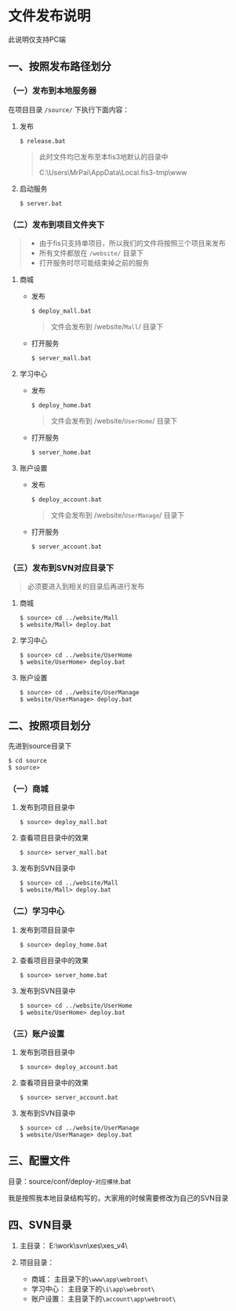 # 文件发布说明

 此说明仅支持PC端

## 一、按照发布路径划分

### （一）发布到本地服务器

在项目目录 `/source/` 下执行下面内容：

1. 发布
    ```
    $ release.bat
    ```
    
    > 此时文件均已发布至本fis3地默认的目录中
    > 
    > C:\Users\MrPai\AppData\Local\.fis3-tmp\www

2. 启动服务
    ```
    $ server.bat
    ```

### （二）发布到项目文件夹下
> + 由于fis只支持单项目，所以我们的文件将按照三个项目来发布
> + 所有文件都放在 `/website/` 目录下
> + 打开服务时尽可能结束掉之前的服务

1. 商城

    + 发布
        ```
        $ deploy_mall.bat
        ```
        > 文件会发布到 /website/`Mall`/ 目录下

    + 打开服务
        ```
        $ server_mall.bat
        ```
        

2. 学习中心

    + 发布
        ```
        $ deploy_home.bat
        ```
        > 文件会发布到 /website/`UserHome`/ 目录下

    + 打开服务
        ```
        $ server_home.bat
        ```
        
3. 账户设置

    + 发布
        ```
        $ deploy_account.bat
        ```
        > 文件会发布到 /website/`UserManage`/ 目录下

    + 打开服务
        ```
        $ server_account.bat
        ```

### （三）发布到SVN对应目录下

> 必须要进入到相关的目录后再进行发布

1. 商城

    ```
    $ source> cd ../website/Mall
    $ website/Mall> deploy.bat
    ```

2. 学习中心

    ```
    $ source> cd ../website/UserHome
    $ website/UserHome> deploy.bat
    ```


3. 账户设置

    ```
    $ source> cd ../website/UserManage
    $ website/UserManage> deploy.bat
    ```

## 二、按照项目划分

先进到source目录下
```
$ cd source
$ source> 
```

### （一）商城

1. 发布到项目目录中
    ```
    $ source> deploy_mall.bat
    ```

2. 查看项目目录中的效果
    ```
    $ source> server_mall.bat
    ```

3. 发布到SVN目录中
    ```
    $ source> cd ../website/Mall
    $ website/Mall> deploy.bat
    ```


### （二）学习中心

1. 发布到项目目录中
    ```
    $ source> deploy_home.bat
    ```

2. 查看项目目录中的效果
    ```
    $ source> server_home.bat
    ```

3. 发布到SVN目录中
    ```
    $ source> cd ../website/UserHome
    $ website/UserHome> deploy.bat
    ```


### （三）账户设置

1. 发布到项目目录中
    ```
    $ source> deploy_account.bat
    ```

2. 查看项目目录中的效果
    ```
    $ source> server_account.bat
    ```

3. 发布到SVN目录中
    ```
    $ source> cd ../website/UserManage
    $ website/UserManage> deploy.bat
    ```

## 三、配置文件

目录：source/conf/deploy-`对应模块`.bat

我是按照我本地目录结构写的，大家用的时候需要修改为自己的SVN目录

## 四、SVN目录

1. 主目录：
    E:\work\svn\xes\xes_v4\

2. 项目目录：
    + 商城：
    主目录下的`\www\app\webroot\`
    + 学习中心：
    主目录下的`\i\app\webroot\`
    + 账户设置：
    主目录下的`\account\app\webroot\`
